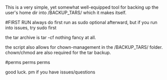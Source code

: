 This is a very simple, yet somewhat well-equipped tool for backing up the user's home dir into /BACKUP_TARS/ which it makes itself.

#FIRST RUN
always do first run as sudo
optional afterward, but if you run into issues, try sudo first

the tar archive is tar -cf nothing fancy at all. 

the script also allows for chown-management in the /BACKUP_TARS/ folder. 
chown/chmod are also required for the tar backup.

#perms perms perms

good luck. pm if you have issues/questions
